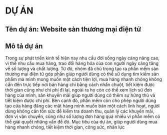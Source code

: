 <h1>DỰ ÁN</h1>
<h2>Tên dự án: Website sàn thương mại điện tử</h2>
<h2>Mô tả dự án</h2>
<p>Trong sự phát triển kinh tế hiện nay nhu cầu đời sống ngày càng nâng cao, vì thế nhu cầu mua hàng, trao đổi hàng hóa của con người ngày càng tăng về số lượng và chất lượng. 
Từ đó, nhóm đã chú trọng tạo ra phần mềm sàn thương mại điện tử góp phần giúp người dùng có thể sử dụng tìm kiếm sản phẩm mà mình mong muốn một cách tiện lợi, mua hàng nhanh chóng không cần đến trực tiếp nơi bán hàng chỉ bằng cách nhấn chuột, tiết kiệm được thời gian cũng như chi phí đi lại, 
ngoài ra họ còn có thể xem lịch sử đơn hàng của mình, săn khuyến mãi giúp người dùng có thêm sự hứng thú và tiết kiệm được chi phí. Bên cạnh đó, phần mềm còn cho phép người dùng tạo cửa hàng đăng các mặt hàng mình muốn bán một cách linh hoạt, người dùng không cần tốn sức để kiểm tra doanh thu, quản lý các khuyến mãi, đơn vị vận chuyển, cũng như số lượng đơn hàng quá nhiều vì phần mềm có thể giải quyết những vấn đề đó. 
Mục tiêu của dự án, giúp người dùng mua hàng nhanh chóng, tiết kiệm thời gian, công sức, nhân lực</p>
